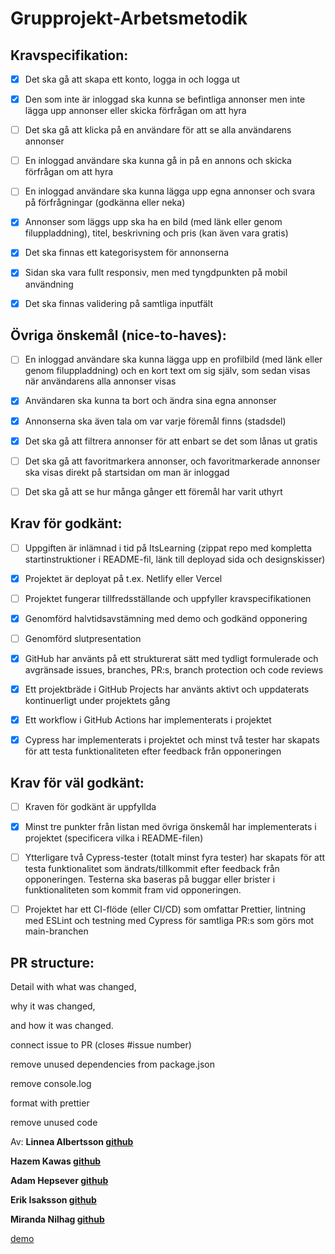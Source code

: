 # Grupprojekt-Arbetsmetodik

## Kravspecifikation:

- [x] Det ska gå att skapa ett konto, logga in och logga ut

- [x] Den som inte är inloggad ska kunna se befintliga annonser men inte lägga upp annonser eller skicka förfrågan om att hyra

- [ ] Det ska gå att klicka på en användare för att se alla användarens annonser

- [ ] En inloggad användare ska kunna gå in på en annons och skicka förfrågan om att hyra

- [ ] En inloggad användare ska kunna lägga upp egna annonser och svara på förfrågningar (godkänna eller neka)

- [x] Annonser som läggs upp ska ha en bild (med länk eller genom filuppladdning), titel, beskrivning och pris (kan även vara gratis)

- [x] Det ska finnas ett kategorisystem för annonserna

- [x] Sidan ska vara fullt responsiv, men med tyngdpunkten på mobil användning

- [x] Det ska finnas validering på samtliga inputfält

## Övriga önskemål (nice-to-haves):

- [ ] En inloggad användare ska kunna lägga upp en profilbild (med länk eller genom filuppladdning) och en kort text om sig själv, som sedan visas när användarens alla annonser visas

- [x] Användaren ska kunna ta bort och ändra sina egna annonser

- [x] Annonserna ska även tala om var varje föremål finns (stadsdel)

- [x] Det ska gå att filtrera annonser för att enbart se det som lånas ut gratis

- [ ] Det ska gå att favoritmarkera annonser, och favoritmarkerade annonser ska visas direkt på startsidan om man är inloggad

- [ ] Det ska gå att se hur många gånger ett föremål har varit uthyrt

## Krav för godkänt:

- [ ] Uppgiften är inlämnad i tid på ItsLearning (zippat repo med kompletta startinstruktioner i README-fil, länk till deployad sida och designskisser)

- [x] Projektet är deployat på t.ex. Netlify eller Vercel

- [ ] Projektet fungerar tillfredsställande och uppfyller kravspecifikationen

- [x] Genomförd halvtidsavstämning med demo och godkänd opponering

- [ ] Genomförd slutpresentation

- [x] GitHub har använts på ett strukturerat sätt med tydligt formulerade och avgränsade issues, branches, PR:s, branch protection och code reviews

- [x] Ett projektbräde i GitHub Projects har använts aktivt och uppdaterats kontinuerligt under projektets gång

- [x] Ett workflow i GitHub Actions har implementerats i projektet

- [x] Cypress har implementerats i projektet och minst två tester har skapats för att testa funktionaliteten efter feedback från opponeringen

## Krav för väl godkänt:

- [ ] Kraven för godkänt är uppfyllda

- [x] Minst tre punkter från listan med övriga önskemål har implementerats i projektet (specificera vilka i README-filen)

- [ ] Ytterligare två Cypress-tester (totalt minst fyra tester) har skapats för att testa funktionalitet som ändrats/tillkommit efter feedback från opponeringen. Testerna ska baseras på buggar eller brister i funktionaliteten som kommit fram vid opponeringen.

- [ ] Projektet har ett CI-flöde (eller CI/CD) som omfattar Prettier, lintning med ESLint och testning med Cypress för samtliga PR:s som görs mot main-branchen

## PR structure:

Detail with what was changed,

why it was changed,

and how it was changed.

connect issue to PR (closes #issue number)

remove unused dependencies from package.json

remove console.log

format with prettier

remove unused code

Av:
**Linnea Albertsson [**github**](https://github.com/liinneea-a)**

**Hazem Kawas [**github**](https://github.com/hazem-89)**

**Adam Hepsever [**github**](https://github.com/AdaHep)**

**Erik Isaksson [**github**](https://github.com/Erikisak)**

**Miranda Nilhag [**github**](https://github.com/mirrenil)**

[demo](https://chubbydog.vercel.app/)
